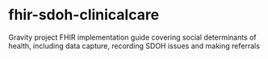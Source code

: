 # fhir-sdoh-clinicalcare
Gravity project FHIR implementation guide covering social determinants of health, including data capture, recording SDOH issues and making referrals
